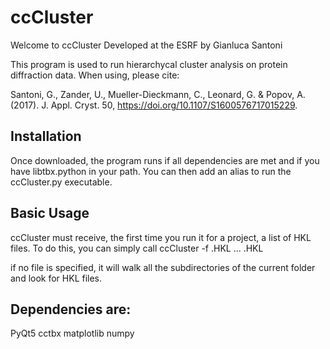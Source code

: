 # ccCluster

Welcome to ccCluster
Developed at the ESRF by Gianluca Santoni

This program is used to run hierarchycal cluster analysis on protein diffraction data.
When using, please cite:

Santoni, G., Zander, U., Mueller-Dieckmann, C., Leonard, G. & Popov, A. (2017). J. Appl. Cryst. 50,
https://doi.org/10.1107/S1600576717015229.

## Installation
Once downloaded, the program runs if all dependencies are met and if you have libtbx.python in your path.
You can then add an alias to run the ccCluster.py executable.

## Basic Usage
ccCluster must receive, the first time you run it for a project, a list of HKL files.
To do this, you can simply call
ccCluster -f <FILE1>.HKL ... <FILEn>.HKL

if no file is specified, it will walk all the subdirectories of the current folder and look for HKL files.


## Dependencies are:

PyQt5
cctbx
matplotlib
numpy

